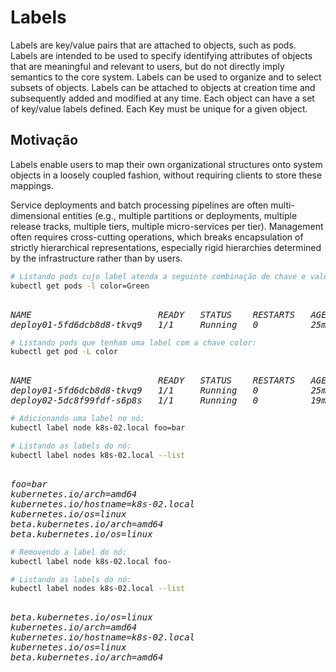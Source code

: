 # Labels

Labels are key/value pairs that are attached to objects, such as pods. Labels are intended to be used to specify identifying attributes of objects that are meaningful and relevant to users, but do not directly imply semantics to the core system. Labels can be used to organize and to select subsets of objects. Labels can be attached to objects at creation time and subsequently added and modified at any time. Each object can have a set of key/value labels defined. Each Key must be unique for a given object.

## Motivação

Labels enable users to map their own organizational structures onto system objects in a loosely coupled fashion, without requiring clients to store these mappings.

Service deployments and batch processing pipelines are often multi-dimensional entities (e.g., multiple partitions or deployments, multiple release tracks, multiple tiers, multiple micro-services per tier). Management often requires cross-cutting operations, which breaks encapsulation of strictly hierarchical representations, especially rigid hierarchies determined by the infrastructure rather than by users.



```bash
# Listando pods cujo label atenda a seguinte combinação de chave e valor:
kubectl get pods -l color=Green
```

<pre><i>
NAME                        READY   STATUS    RESTARTS   AGE
deploy01-5fd6dcb8d8-tkvq9   1/1     Running   0          25m
</i></pre>




```bash
# Listando pods que tenham uma label com a chave color:
kubectl get pod -L color
```

<pre><i>
NAME                        READY   STATUS    RESTARTS   AGE   COLOR
deploy01-5fd6dcb8d8-tkvq9   1/1     Running   0          25m   Green
deploy02-5dc8f99fdf-s6p8s   1/1     Running   0          19m   Orange
</i></pre>




```bash
# Adicionando uma label no nó:
kubectl label node k8s-02.local foo=bar
```



```bash
# Listando as labels do nó:
kubectl label nodes k8s-02.local --list
```

<pre><i>
foo=bar
kubernetes.io/arch=amd64
kubernetes.io/hostname=k8s-02.local
kubernetes.io/os=linux
beta.kubernetes.io/arch=amd64
beta.kubernetes.io/os=linux
</i></pre>



```bash
# Removendo a label do nó:
kubectl label node k8s-02.local foo-
```



```bash
# Listando as labels do nó:
kubectl label nodes k8s-02.local --list
```

<pre><i>
beta.kubernetes.io/os=linux
kubernetes.io/arch=amd64
kubernetes.io/hostname=k8s-02.local
kubernetes.io/os=linux
beta.kubernetes.io/arch=amd64
</i></pre>
